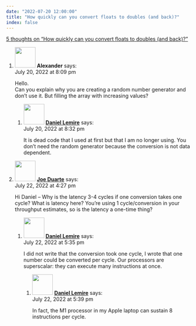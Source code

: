 ```yaml
---
date: "2022-07-20 12:00:00"
title: "How quickly can you convert floats to doubles (and back)?"
index: false
---
```


[5 thoughts on &ldquo;How quickly can you convert floats to doubles (and back)?&rdquo;](/lemire/blog/2022/07-20-how-quickly-can-you-convert-floats-to-doubles-and-back)

<ol class="comment-list">
<li id="comment-640166" class="comment even thread-even depth-1 parent">
<div class="comment-author vcard">
<img alt src="https://secure.gravatar.com/avatar/a16c77f11bbe59a0a9c4dc7398e1de99?s=56&#038;d=mm&#038;r=g" srcset="https://secure.gravatar.com/avatar/a16c77f11bbe59a0a9c4dc7398e1de99?s=112&#038;d=mm&#038;r=g 2x" class="avatar avatar-56 photo" height="56" width="56" decoding="async" /> <b class="fn">Alexander</b> <span class="says">says:</span> </div>
<div class="comment-metadata"><time datetime="2022-07-20T20:09:44+00:00">July 20, 2022 at 8:09 pm</time></a> </div>
<div class="comment-content">
<p>Hello.<br/>
Can you explain why you are creating a random number generator and don&rsquo;t use it. But filling the array with increasing values?</p>
</div>
<ol class="children">
<li id="comment-640185" class="comment byuser comment-author-lemire bypostauthor odd alt depth-2">
<div class="comment-author vcard">
<img alt src="https://secure.gravatar.com/avatar/2ca999bef9535950f5b84281a4dab006?s=56&#038;d=mm&#038;r=g" srcset="https://secure.gravatar.com/avatar/2ca999bef9535950f5b84281a4dab006?s=112&#038;d=mm&#038;r=g 2x" class="avatar avatar-56 photo" height="56" width="56" decoding="async" /> <b class="fn"><a href="https://lemire.me/en/" class="url" rel="ugc">Daniel Lemire</a></b> <span class="says">says:</span> </div>
<div class="comment-metadata"><time datetime="2022-07-20T20:32:35+00:00">July 20, 2022 at 8:32 pm</time></a> </div>
<div class="comment-content">
<p>It is dead code that I used at first but that I am no longer using. You don&rsquo;t need the random generator because the conversion is not data dependent.</p>
</div>
</li>
</ol>
</li>
<li id="comment-640442" class="comment even thread-odd thread-alt depth-1 parent">
<div class="comment-author vcard">
<img alt src="https://secure.gravatar.com/avatar/46a12c8cf24f9d7f8ad7a1ef3ee5a010?s=56&#038;d=mm&#038;r=g" srcset="https://secure.gravatar.com/avatar/46a12c8cf24f9d7f8ad7a1ef3ee5a010?s=112&#038;d=mm&#038;r=g 2x" class="avatar avatar-56 photo" height="56" width="56" loading="lazy" decoding="async" /> <b class="fn"><a href="https://www.joseduarte.com" class="url" rel="ugc external nofollow">Joe Duarte</a></b> <span class="says">says:</span> </div>
<div class="comment-metadata"><time datetime="2022-07-22T16:27:15+00:00">July 22, 2022 at 4:27 pm</time></a> </div>
<div class="comment-content">
<p>Hi Daniel – Why is the latency 3-4 cycles if one conversion takes one cycle? What is latency here? You&rsquo;re using 1 cycle/conversion in your throughput estimates, so is the latency a one-time thing?</p>
</div>
<ol class="children">
<li id="comment-640445" class="comment byuser comment-author-lemire bypostauthor odd alt depth-2 parent">
<div class="comment-author vcard">
<img alt src="https://secure.gravatar.com/avatar/2ca999bef9535950f5b84281a4dab006?s=56&#038;d=mm&#038;r=g" srcset="https://secure.gravatar.com/avatar/2ca999bef9535950f5b84281a4dab006?s=112&#038;d=mm&#038;r=g 2x" class="avatar avatar-56 photo" height="56" width="56" loading="lazy" decoding="async" /> <b class="fn"><a href="https://lemire.me/en/" class="url" rel="ugc">Daniel Lemire</a></b> <span class="says">says:</span> </div>
<div class="comment-metadata"><time datetime="2022-07-22T17:35:38+00:00">July 22, 2022 at 5:35 pm</time></a> </div>
<div class="comment-content">
<p>I did not write that the conversion took one cycle, I wrote that one number could be converted per cycle. Our processors are superscalar: they can execute many instructions at once.</p>
</div>
<ol class="children">
<li id="comment-640446" class="comment byuser comment-author-lemire bypostauthor even depth-3">
<div class="comment-author vcard">
<img alt src="https://secure.gravatar.com/avatar/2ca999bef9535950f5b84281a4dab006?s=56&#038;d=mm&#038;r=g" srcset="https://secure.gravatar.com/avatar/2ca999bef9535950f5b84281a4dab006?s=112&#038;d=mm&#038;r=g 2x" class="avatar avatar-56 photo" height="56" width="56" loading="lazy" decoding="async" /> <b class="fn"><a href="https://lemire.me/en/" class="url" rel="ugc">Daniel Lemire</a></b> <span class="says">says:</span> </div>
<div class="comment-metadata"><time datetime="2022-07-22T17:39:48+00:00">July 22, 2022 at 5:39 pm</time></a> </div>
<div class="comment-content">
<p>In fact, the M1 processor in my Apple laptop can sustain 8 instructions per cycle.</p>
</div>
</li>
</ol>
</li>
</ol>
</li>
</ol>

